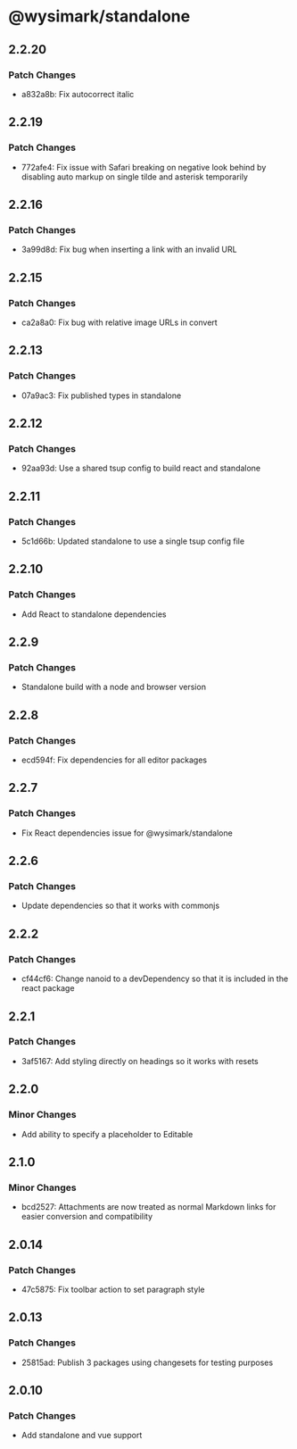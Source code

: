 # @wysimark/standalone

## 2.2.20

### Patch Changes

- a832a8b: Fix autocorrect italic

## 2.2.19

### Patch Changes

- 772afe4: Fix issue with Safari breaking on negative look behind by disabling auto markup on single tilde and asterisk temporarily

## 2.2.16

### Patch Changes

- 3a99d8d: Fix bug when inserting a link with an invalid URL

## 2.2.15

### Patch Changes

- ca2a8a0: Fix bug with relative image URLs in convert

## 2.2.13

### Patch Changes

- 07a9ac3: Fix published types in standalone

## 2.2.12

### Patch Changes

- 92aa93d: Use a shared tsup config to build react and standalone

## 2.2.11

### Patch Changes

- 5c1d66b: Updated standalone to use a single tsup config file

## 2.2.10

### Patch Changes

- Add React to standalone dependencies

## 2.2.9

### Patch Changes

- Standalone build with a node and browser version

## 2.2.8

### Patch Changes

- ecd594f: Fix dependencies for all editor packages

## 2.2.7

### Patch Changes

- Fix React dependencies issue for @wysimark/standalone

## 2.2.6

### Patch Changes

- Update dependencies so that it works with commonjs

## 2.2.2

### Patch Changes

- cf44cf6: Change nanoid to a devDependency so that it is included in the react package

## 2.2.1

### Patch Changes

- 3af5167: Add styling directly on headings so it works with resets

## 2.2.0

### Minor Changes

- Add ability to specify a placeholder to Editable

## 2.1.0

### Minor Changes

- bcd2527: Attachments are now treated as normal Markdown links for easier conversion and compatibility

## 2.0.14

### Patch Changes

- 47c5875: Fix toolbar action to set paragraph style

## 2.0.13

### Patch Changes

- 25815ad: Publish 3 packages using changesets for testing purposes

## 2.0.10

### Patch Changes

- Add standalone and vue support
